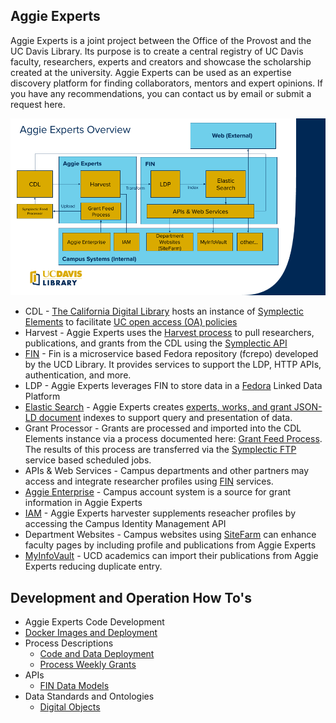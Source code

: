 ## Aggie Experts
Aggie Experts is a joint project between the Office of the Provost and the UC Davis Library. Its purpose is to create a central registry of UC Davis faculty, researchers, experts and creators and showcase the scholarship created at the university. Aggie Experts can be used as an expertise discovery platform for finding collaborators, mentors and expert opinions. If you have any recommendations, you can contact us by email or submit a request here.

![Overview of the Aggie Experts Dataflow](doc/Aggie-Experts-Overview.png)

- CDL - [The California Digital Library](https://cdlib.org/) hosts an instance of [Symplectic Elements](https://oapolicy.universityofcalifornia.edu) to facilitate [UC open access (OA) policies](https://osc.universityofcalifornia.edu/for-authors/open-access-policy/policy-faq/) 
- Harvest - Aggie Experts uses the [Harvest process](doc/harvest-process.md) to pull researchers, publications, and grants from the CDL using the [Symplectic API](https://support.symplectic.co.uk/support/solutions/folders/6000177986)
- [FIN](https://github.com/ucd-library/fin/blob/main/docs/README.md) - Fin is a microservice based Fedora repository (fcrepo) developed by the UCD Library. It provides services to support the LDP, HTTP APIs, authentication, and more.   
- LDP - Aggie Experts leverages FIN to store data in a [Fedora](https://wiki.lyrasis.org/display/FF/Fedora+Repository+Home) Linked Data Platform
- [Elastic Search](https://github.com/elastic/elasticsearch) - Aggie Experts creates [experts, works, and grant JSON-LD document](doc/digital_objects.org) indexes to support query and presentation of data.  
- Grant Processor - Grants are processed and imported into the CDL Elements instance via a process documented here: [Grant Feed Process](doc/grant-feed.md). The results of this process are transferred via the [Symplectic FTP](https://support.symplectic.co.uk/support/solutions/articles/6000271954-secure-ftp-server-access) service based scheduled jobs.
- APIs & Web Services - Campus departments and other partners may access and integrate researcher profiles using [FIN](https://github.com/ucd-library/fin/blob/main/docs/README.md) services. 
- [Aggie Enterprise](https://aggieenterprise.ucdavis.edu/) - Campus account system is a source for grant information in Aggie Experts
- [IAM](https://iet-ws.ucdavis.edu/iet-ws/#/home) - Aggie Experts harvester supplements reseacher profiles by accessing the Campus Identity Management API
- Department Websites - Campus websites using [SiteFarm](https://sitefarm.ucdavis.edu/) can enhance faculty pages by including profile and publications from Aggie Experts 
- [MyInfoVault](https://academicaffairs.ucdavis.edu/myinfovault) - UCD academics can import their publications from Aggie Experts reducing duplicate entry.

## Development and Operation How To's

- Aggie Experts Code Development
- [Docker Images and Deployment](doc/docker-deployment.md)
- Process Descriptions
  - [Code and Data Deployment](doc/experts-deploy-harvest.md)
  - [Process Weekly Grants](./doc/grant-feed.md)
- APIs
  - [FIN Data Models](https://github.com/ucd-library/fin/tree/main/docs/data-models)
- Data Standards and Ontologies
  - [Digital Objects](./doc/digital_objects.org)

